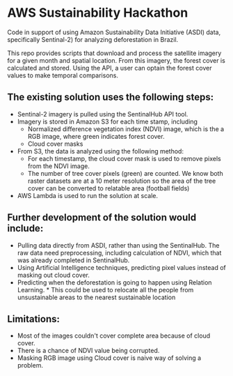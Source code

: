 # AWS Sustainability Hackathon

Code in support of using Amazon Sustainability Data Initiative (ASDI) data, specifically Sentinal-2) for analyzing deforestation in Brazil.

This repo provides scripts that download and process the satellite imagery for a given month and spatial location. From this imagery, the forest cover is calculated and stored. Using the API, a user can optain the forest cover values to make temporal comparisons.

## The existing solution uses the following steps:

*   Sentinal-2 imagery is pulled using the SentinalHub API tool.
*   Imagery is stored in Amazon S3 for each time stamp, including
    *    Normalized difference vegetation index (NDVI) image, which is the a RGB image, where green indicates forest cover. 
    *   Cloud cover masks
*   From S3, the data is analyzed using the following method:
    *   For each timestamp, the cloud cover mask is used to remove pixels from the NDVI image.
    *   The number of tree cover pixels (green) are counted. We know both raster datasets are at a 10 meter resolution so the area of the tree cover can be converted to relatable area (football fields)
*   AWS Lambda is used to run the solution at scale.

## Further development of the solution would include:

*   Pulling data directly from ASDI, rather than using the SentinalHub. The raw data need preprocessing, including calculation of NDVI, which that was already completed in SentinalHub.
*    Using Artificial Intelligence techniques, predicting pixel values instead of masking out cloud cover.
*    Predicting when the deforestation is going to happen using Relation Learning.
    *   This could be used to relocate all the people from unsustainable areas to the nearest sustainable location



## Limitations:

*   Most of the images couldn't cover complete area because of cloud cover.
*   There is a chance of  NDVI value being corrupted.
*   Masking RGB image using Cloud cover is naive way of solving a problem.